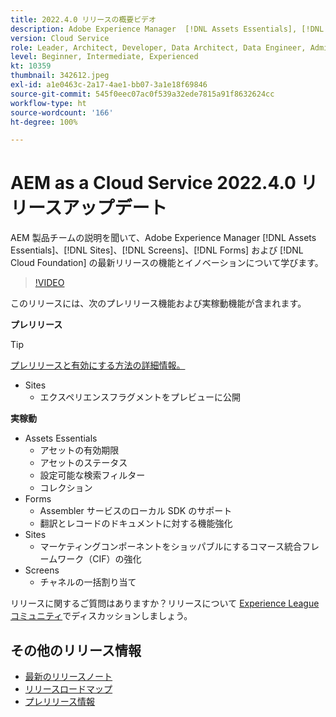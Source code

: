 ```yaml
---
title: 2022.4.0 リリースの概要ビデオ
description: Adobe Experience Manager  [!DNL Assets Essentials], [!DNL Sites], [!DNL Screens], [!DNL Forms]  および  [!DNL Cloud Foundation] 2022-4-0 リリースの最新機能とイノベーションについて説明します。
version: Cloud Service
role: Leader, Architect, Developer, Data Architect, Data Engineer, Admin, User
level: Beginner, Intermediate, Experienced
kt: 10359
thumbnail: 342612.jpeg
exl-id: a1e0463c-2a17-4ae1-bb07-3a1e18f69846
source-git-commit: 545f0eec07ac0f539a32ede7815a91f8632624cc
workflow-type: ht
source-wordcount: '166'
ht-degree: 100%

---
```


# AEM as a Cloud Service 2022.4.0 リリースアップデート

AEM 製品チームの説明を聞いて、Adobe Experience Manager [!DNL Assets Essentials]、[!DNL Sites]、[!DNL Screens]、[!DNL Forms] および [!DNL Cloud Foundation] の最新リリースの機能とイノベーションについて学びます。

>[!VIDEO](https://video.tv.adobe.com/v/342612/?quality=12&learn=on)

このリリースには、次のプレリリース機能および実稼動機能が含まれます。

**プレリリース**

>[!TIP]
>
>[プレリリースと有効にする方法の詳細情報。](https://experienceleague.adobe.com/docs/experience-manager-cloud-service/content/release-notes/prerelease.html?lang=ja)

* Sites
   * エクスペリエンスフラグメントをプレビューに公開

**実稼動**

* Assets Essentials
   * アセットの有効期限
   * アセットのステータス
   * 設定可能な検索フィルター
   * コレクション
* Forms
   * Assembler サービスのローカル SDK のサポート
   * 翻訳とレコードのドキュメントに対する機能強化
* Sites
   * マーケティングコンポーネントをショッパブルにするコマース統合フレームワーク（CIF）の強化
* Screens
   * チャネルの一括割り当て

リリースに関するご質問はありますか？リリースについて [Experience League コミュニティ](https://adobe.ly/3LO0gOo)でディスカッションしましょう。

## その他のリリース情報

* [最新のリリースノート](https://experienceleague.adobe.com/docs/experience-manager-cloud-service/content/release-notes/home.html?lang=ja)
* [リリースロードマップ](https://experienceleague.adobe.com/docs/experience-manager-release-information/aem-release-updates/update-releases-roadmap.html?lang=ja)
* [プレリリース情報](https://experienceleague.adobe.com/docs/experience-manager-cloud-service/content/release-notes/prerelease.html?lang=ja)
